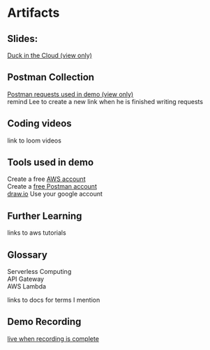 # Artifacts

## Slides:

[Duck in the Cloud (view only)](https://docs.google.com/presentation/d/1Mr2EiggrAx0qOLMdPOTOmR_PIP8Bo9p6vumA5Q8gUhI/edit?usp=sharing)

## Postman Collection

[Postman requests used in demo (view only)](https://www.getpostman.com/collections/5596aff24c882506a0f4)  
remind Lee to create a new link when he is finished writing requests

## Coding videos

link to loom videos

## Tools used in demo

Create a free [AWS account](https://aws.amazon.com/free/?trk=ps_a134p000006pklgAAA&trkCampaign=acq_paid_search_brand&sc_channel=ps&sc_campaign=acquisition_US&sc_publisher=Bing&sc_category=core&sc_country=US&sc_geo=NAMER&sc_outcome=acq&sc_detail=aws%20console&sc_content=Console_e&sc_matchtype=e&sc_segment=&sc_medium=ACQ-P|PS-BI|Brand|Desktop|SU|AWS|Core|US|EN|Text&s_kwcid=AL!4422!10!71743286739895!71743730217388&s_kwcid=AL!4422!10!71743286739895!71743730217388&ef_id=00f0a93f94b21effae60cb3148d0447e:G:s&all-free-tier.sort-by=item.additionalFields.SortRank&all-free-tier.sort-order=asc&awsf.Free%20Tier%20Types=*all&awsf.Free%20Tier%20Categories=*all)  
Create a [free Postman account](https://www.postman.com/postman-account/)  
[draw.io](https://app.diagrams.net/) Use your google account

## Further Learning

links to aws tutorials

## Glossary

Serverless Computing  
API Gateway  
AWS Lambda

links to docs for terms I mention

## Demo Recording

[live when recording is complete](https://www.youtube.com/watch?v=dQw4w9WgXcQ)
